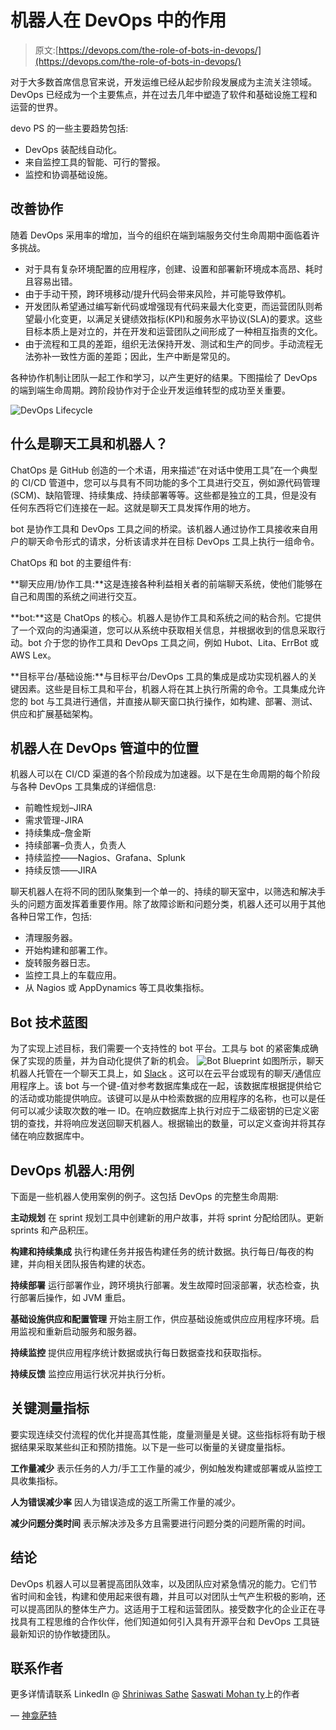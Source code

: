 # 机器人在 DevOps 中的作用

> 原文:[https://devops.com/the-role-of-bots-in-devops/](https://devops.com/the-role-of-bots-in-devops/)

对于大多数首席信息官来说，开发运维已经从起步阶段发展成为主流关注领域。DevOps 已经成为一个主要焦点，并在过去几年中塑造了软件和基础设施工程和运营的世界。

devo PS 的一些主要趋势包括:

*   DevOps 装配线自动化。
*   来自监控工具的智能、可行的警报。
*   监控和协调基础设施。

## 改善协作

随着 DevOps 采用率的增加，当今的组织在端到端服务交付生命周期中面临着许多挑战。

*   对于具有复杂环境配置的应用程序，创建、设置和部署新环境成本高昂、耗时且容易出错。
*   由于手动干预，跨环境移动/提升代码会带来风险，并可能导致停机。
*   开发团队希望通过编写新代码或增强现有代码来最大化变更，而运营团队则希望最小化变更，以满足关键绩效指标(KPI)和服务水平协议(SLA)的要求。这些目标本质上是对立的，并在开发和运营团队之间形成了一种相互指责的文化。
*   由于流程和工具的差距，组织无法保持开发、测试和生产的同步。手动流程无法弥补一致性方面的差距；因此，生产中断是常见的。

各种协作机制让团队一起工作和学习，以产生更好的结果。下图描绘了 DevOps 的端到端生命周期。跨阶段协作对于企业开发运维转型的成功至关重要。

![DevOps Lifecycle](../Images/a829c4841765dc07db2793089b6a5a6d.png)

## 什么是聊天工具和机器人？

ChatOps 是 GitHub 创造的一个术语，用来描述“在对话中使用工具”在一个典型的 CI/CD 管道中，您可以与具有不同功能的多个工具进行交互，例如源代码管理(SCM)、缺陷管理、持续集成、持续部署等等。这些都是独立的工具，但是没有任何东西将它们连接在一起。这就是聊天工具发挥作用的地方。

bot 是协作工具和 DevOps 工具之间的桥梁。该机器人通过协作工具接收来自用户的聊天命令形式的请求，分析该请求并在目标 DevOps 工具上执行一组命令。

ChatOps 和 bot 的主要组件有:

**聊天应用/协作工具:**这是连接各种利益相关者的前端聊天系统，使他们能够在自己和周围的系统之间进行交互。

**bot:**这是 ChatOps 的核心。机器人是协作工具和系统之间的粘合剂。它提供了一个双向的沟通渠道，您可以从系统中获取相关信息，并根据收到的信息采取行动。bot 介于您的协作工具和 DevOps 工具之间，例如 Hubot、Lita、ErrBot 或 AWS Lex。

**目标平台/基础设施:**与目标平台/DevOps 工具的集成是成功实现机器人的关键因素。这些是目标工具和平台，机器人将在其上执行所需的命令。工具集成允许您的 bot 与工具进行通信，并直接从聊天窗口执行操作，如构建、部署、测试、供应和扩展基础架构。

## 机器人在 DevOps 管道中的位置

机器人可以在 CI/CD 渠道的各个阶段成为加速器。以下是在生命周期的每个阶段与各种 DevOps 工具集成的详细信息:

*   前瞻性规划–JIRA
*   需求管理-JIRA
*   持续集成–詹金斯
*   持续部署–负责人，负责人
*   持续监控——Nagios、Grafana、Splunk
*   持续反馈——JIRA

聊天机器人在将不同的团队聚集到一个单一的、持续的聊天室中，以筛选和解决手头的问题方面发挥着重要作用。除了故障诊断和问题分类，机器人还可以用于其他各种日常工作，包括:

*   清理服务器。
*   开始构建和部署工作。
*   旋转服务器日志。
*   监控工具上的车载应用。
*   从 Nagios 或 AppDynamics 等工具收集指标。

## Bot 技术蓝图

为了实现上述目标，我们需要一个支持性的 bot 平台。工具与 bot 的紧密集成确保了实现的质量，并为自动化提供了新的机会。
![Bot Blueprint](../Images/2234b854dc25f38a66b1869fd4ff3c98.png)
如图所示，聊天机器人托管在一个聊天工具上，如 [Slack](https://slack.com/lp/three?utm_medium=ppc&utm_source=google&utm_campaign=d_ppc_google_us_en_brand-hv&utm_term=slack&ds_rl=1249094&cvosrc=ppc.google.slack&cvo_campaign=&cvo_crid=257483843270&Matchtype=e&utm_source=google&utm_medium=ppc&c3api=5523,257483843270,slack&gclid=EAIaIQobChMIoayJroee4gIVAqvsCh3alwzmEAAYASAAEgKRHPD_BwE&gclsrc=aw.ds) 。这可以在云平台或现有的聊天/通信应用程序上。该 bot 与一个键-值对参考数据库集成在一起，该数据库根据提供给它的活动或功能提供响应。该键可以是从中检索数据的应用程序的名称，也可以是任何可以减少读取次数的唯一 ID。在响应数据库上执行对应于二级密钥的已定义密钥的查找，并将响应发送回聊天机器人。根据输出的数量，可以定义查询并将其存储在响应数据库中。

## DevOps 机器人:用例

下面是一些机器人使用案例的例子。这包括 DevOps 的完整生命周期:

**主动规划** 在 sprint 规划工具中创建新的用户故事，并将 sprint 分配给团队。更新 sprints 和产品积压。

**构建和持续集成** 执行构建任务并报告构建任务的统计数据。执行每日/每夜的构建，并向相关团队报告构建的状态。

**持续部署** 运行部署作业，跨环境执行部署。发生故障时回滚部署，状态检查，执行部署后操作，如 JVM 重启。

**基础设施供应和配置管理** 开始主厨工作，供应基础设施或供应应用程序环境。启用监视和重新启动服务和服务器。

**持续监控** 提供应用程序统计数据或执行每日数据查找和获取指标。

**持续反馈** 监控应用运行状况并执行分析。

## 关键测量指标

要实现连续交付流程的优化并提高其性能，度量测量是关键。这些指标将有助于根据结果采取某些纠正和预防措施。以下是一些可以衡量的关键度量指标。

**工作量减少** 表示任务的人力/手工工作量的减少，例如触发构建或部署或从监控工具收集指标。

**人为错误减少率** 因人为错误造成的返工所需工作量的减少。

**减少问题分类时间** 表示解决涉及多方且需要进行问题分类的问题所需的时间。

## 结论

DevOps 机器人可以显著提高团队效率，以及团队应对紧急情况的能力。它们节省时间和金钱，构建和使用起来很有趣，并且可以对团队士气产生积极的影响，还可以提高团队的整体生产力。这适用于工程和运营团队。接受数字化的企业正在寻找具有工程思维的合作伙伴，他们知道如何引入具有开源平台和 DevOps 工具链最新知识的协作敏捷团队。

## 联系作者

更多详情请联系 LinkedIn @
[Shriniwas Sathe](https://www.linkedin.com/in/shriniwas-sathe-devops)
[Saswati Mohan ty](https://www.linkedin.com/in/saswati-mohanty-48379447/)上的作者

— [神龛萨特](https://devops.com/author/shriniwas-sathe/)